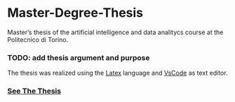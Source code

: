 # Master-Degree-Thesis

Master’s thesis of the artificial intelligence and data analitycs course at the Politecnico di Torino. 
### TODO: add thesis argument and purpose
The thesis was realized using the <a href='https://www.latex-project.org/' target='_blank'>Latex</a> language and <a href='https://code.visualstudio.com/' target='_blank'>VsCode</a> as text editor.

### [See The Thesis](thesis.pdf)